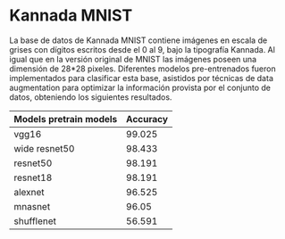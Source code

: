 # Kannada MNIST

La base de datos de Kannada MNIST contiene imágenes en escala de grises con dígitos escritos desde el 0 al 9, bajo la tipografía Kannada. Al igual que en la versión original de MNIST las imágenes poseen una dimensión de 28*28 pixeles. Diferentes modelos pre-entrenados fueron implementados para clasificar esta base, asistidos por técnicas de data augmentation para optimizar la información provista por el conjunto de datos, obteniendo los siguientes resultados.

| Models pretrain models | Accuracy |
|------------------------|----------|
| vgg16                  | 99.025   |
| wide resnet50          | 98.433   |
| resnet50               | 98.191   |
| resnet18               | 98.191   |
| alexnet                | 96.525   |
| mnasnet                | 96.05    |
| shufflenet             | 56.591   |